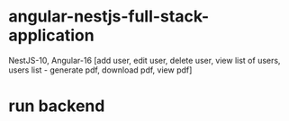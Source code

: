 # angular-nestjs-full-stack-application
NestJS-10, Angular-16 [add user, edit user, delete user, view list of users, users list - generate pdf, download pdf, view pdf]

# run backend 
